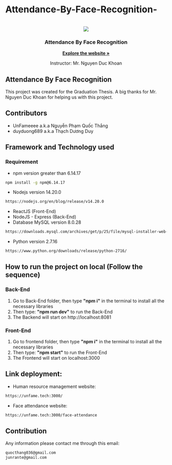 # Attendance-By-Face-Recognition-
<!-- PROJECT LOGO -->
<br />
<div align="center">
  <img src="https://drive.google.com/uc?id=1ToO6WO2NTWOVgbVKaR-99zIVBnY_UGX6">
</div>
<h3 align="center">Attendance By Face Recognition</h3>
  <div align="center">
      <a  href="https://unfame.tech:3000"><strong>Explore the website »</strong></a>
      <br />
  </div>
  <p align="center">
     Instructor: Mr. Nguyen Duc Khoan 
    <br />
  </p>
</div>


## Attendance By Face Recognition
This project was created for the Graduation Thesis.
A big thanks for Mr. Nguyen Duc Khoan for helping us with this project.

## Contributors
- UnFameeee a.k.a Nguyễn Phạm Quốc Thắng
- duyduong689 a.k.a Thạch Dương Duy

## Framework and Technology used
### Requirement
- npm version greater than 6.14.17
```sh
npm install -g npm@6.14.17
```
- Nodejs version 14.20.0
```sh
https://nodejs.org/en/blog/release/v14.20.0
```
- ReactJS (Front-End)
- NodeJS - Express (Back-End)
- Database MySQL version 8.0.28
```sh
https://downloads.mysql.com/archives/get/p/25/file/mysql-installer-web-community-8.0.28.0.msi
```
- Python version 2.7.16
```sh
https://www.python.org/downloads/release/python-2716/
```
## How to run the project on local (Follow the sequence)
### Back-End
1. Go to Back-End folder, then type **"npm i"** in the terminal to install all the necessary libraries
2. Then type: **"npm run dev"** to run the Back-End
3. The Backend will start on http://localhost:8081

### Front-End 
1. Go to frontend folder, then type **"npm i"** in the terminal to install all the necessary libraries
2. Then type: **"npm start"** to run the Front-End
3. The Frontend will start on localhost:3000

## Link deployment:
- Human resource management website:
```sh
https://unfame.tech:3000/
```
- Face attendance website:
```sh
https://unfame.tech:3000/face-attendance
```
## Contribution
Any information please contact me through this email: 
```sh
quocthang036@gmail.com
junrante@gmail.com
```
